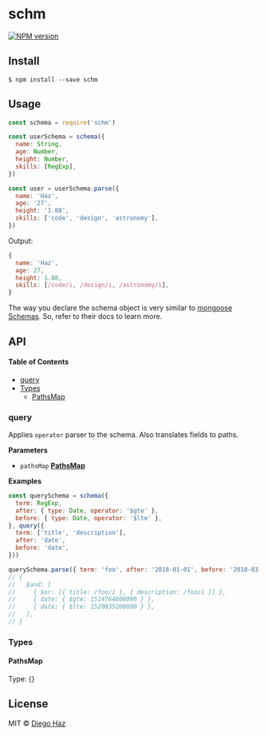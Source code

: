 # schm

[![NPM version](https://img.shields.io/npm/v/schm.svg?style=flat-square)](https://npmjs.org/package/schm)

## Install

    $ npm install --save schm

## Usage

```js
const schema = require('schm')

const userSchema = schema({
  name: String,
  age: Number,
  height: Number,
  skills: [RegExp],
})

const user = userSchema.parse({ 
  name: 'Haz', 
  age: '27', 
  height: '1.88', 
  skills: ['code', 'design', 'astronomy'],
})
```

Output:

```js
{
  name: 'Haz',
  age: 27,
  height: 1.88,
  skills: [/code/i, /design/i, /astronomy/i],
}
```

The way you declare the schema object is very similar to [mongoose Schemas](http://mongoosejs.com/docs/guide.html). So, refer to their docs to learn more.

## API

<!-- Generated by documentation.js. Update this documentation by updating the source code. -->

#### Table of Contents

-   [query](#query)
-   [Types](#types)
    -   [PathsMap](#pathsmap)

### query

Applies `operator` parser to the schema. Also translates fields to paths.

**Parameters**

-   `pathsMap` **[PathsMap](#pathsmap)** 

**Examples**

```javascript
const querySchema = schema({
  term: RegExp,
  after: { type: Date, operator: '$gte' },
  before: { type: Date, operator: '$lte' },
}, query({
  term: ['title', 'description'],
  after: 'date',
  before: 'date',
}))

querySchema.parse({ term: 'foo', after: '2018-01-01', before: '2018-03-03' })
// {
//   $and: [
//     { $or: [{ title: /foo/i }, { description: /foo/i }] },
//     { date: { $gte: 1514764800000 } },
//     { date: { $lte: 1520035200000 } },
//   ],
// }
```

### Types




#### PathsMap

Type: {}

## License

MIT © [Diego Haz](https://github.com/diegohaz)
